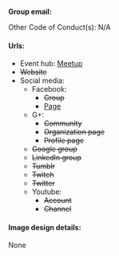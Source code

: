 **Group email:** 

Other Code of Conduct(s): N/A 

#### Urls:
  - Event hub: [Meetup](https://www.meetup.com/Tulsa-Data-Science-Meetup/)
  - ~~Website~~
  - Social media:
    - Facebook:
      - ~~Group~~
      - [Page](https://www.facebook.com/TulsaDataScience/)
    - G+:
      - ~~Community~~
      - ~~Organization page~~
      - ~~Profile page~~
    - ~~Google group~~
    - ~~LinkedIn group~~
    - ~~Tumblr~~
    - ~~Twitch~~
    - ~~Twitter~~
    - Youtube:
      - ~~Account~~
      - ~~Channel~~

#### Image design details:
None

